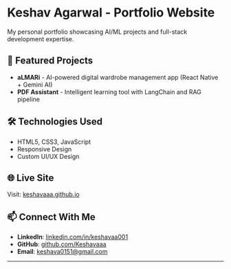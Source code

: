# Keshav Agarwal - Portfolio Website

My personal portfolio showcasing AI/ML projects and full-stack development expertise.

## 🚀 Featured Projects

- **aLMARi** - AI-powered digital wardrobe management app (React Native + Gemini AI)
- **PDF Assistant** - Intelligent learning tool with LangChain and RAG pipeline

## 🛠️ Technologies Used

- HTML5, CSS3, JavaScript
- Responsive Design
- Custom UI/UX Design

## 🌐 Live Site

Visit: [keshavaaa.github.io](https://keshavaaa.github.io)

## 📫 Connect With Me

- **LinkedIn**: [linkedin.com/in/keshavaa001](https://www.linkedin.com/in/keshavaa001)
- **GitHub**: [github.com/Keshavaaa](https://github.com/Keshavaaa)
- **Email**: keshava0151@gmail.com

---
